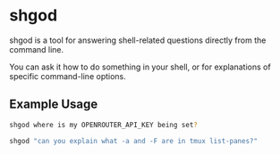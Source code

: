 # shgod

shgod is a tool for answering shell-related questions directly from the command line.

You can ask it how to do something in your shell, or for explanations of specific command-line options.

## Example Usage

```sh
shgod where is my OPENROUTER_API_KEY being set?
```

```sh
shgod "can you explain what -a and -F are in tmux list-panes?"
```
